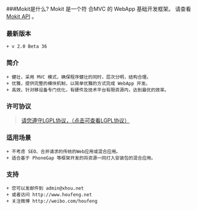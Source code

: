 ###Mokit是什么?
Mokit 是一个符 合MVC 的 WebApp 基础开发框架。 请查看 [Mokit API](http://houfeng.net/mokit-doc) 。

### 最新版本
```
+ v 2.0 Beta 36
```

### 简介
```
+ 健壮，采用 MVC 模式，确保程序健壮的同时，层次分明，结构合理。
+ 优雅，提供完整的模块机制，以简单优雅的方式完成 WebApp 开发。
+ 高效，针对移设备专门优化，有硬件及技术平台有限资源内，达到最优的效率。
```

### 许可协议
>[请您遵守LGPL协议，（点击可查看LGPL协议）](http://www.gnu.org/licenses/lgpl.html)


### 适用场景
```
+ 不考虑 SEO、合并请求的传统的Web应用或混合应用。
+ 适合基于 PhoneGap 等框架开发的将资源一同打入安装包的混合应用。
```

### 支持
```
+ 您可以发邮件到 admin@xhou.net
+ 或者访问 http://www.houfeng.net
+ 关注微博 http://weibo.com/houfeng
```